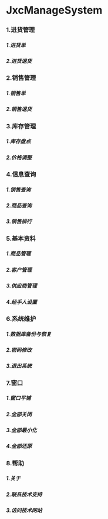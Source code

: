 # JxcManageSystem
### 1.进货管理
##### 1.进货单
##### 2.进货退货
### 2.销售管理
##### 1.销售单
##### 2.销售退货
### 3.库存管理
##### 1.库存盘点
##### 2.价格调整
### 4.信息查询
##### 1.销售查询
##### 2.商品查询
##### 3.销售排行
### 5.基本资料
##### 1.商品管理
##### 2.客户管理
##### 3.供应商管理
##### 4.经手人设置
### 6.系统维护
##### 1.数据库备份与恢复
##### 2.密码修改
##### 3.退出系统
### 7.窗口
##### 1.窗口平铺
##### 2.全部关闭
##### 3.全部最小化
##### 4.全部还原
### 8.帮助
##### 1.关于
##### 2.联系技术支持
##### 3.访问技术网站